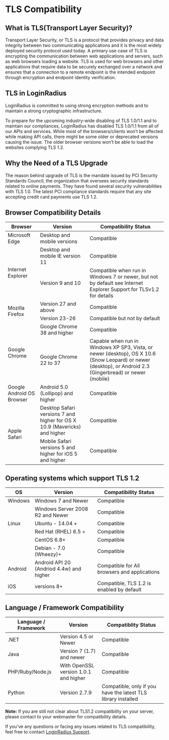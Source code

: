 # TLS Compatibility

## What is TLS(Transport Layer Security)?

Transport Layer Security, or TLS is a protocol that provides privacy and data integrity between two communicating applications and it is the most widely deployed security protocol used today. A primary use case of TLS is encrypting the communication between web applications and servers, such as web browsers loading a website. TLS is used for web browsers and other applications that require data to be securely exchanged over a network and ensures that a connection to a remote endpoint is the intended endpoint through encryption and endpoint identity verification.


## TLS in LoginRadius

LoginRadius is committed to using strong encryption methods and to maintain a strong cryptographic infrastructure. 

To prepare for the upcoming industry-wide disabling of TLS 1.0/1.1 and to maintain our compliances, LoginRadius has disabled TLS 1.0/1.1 from all of our APIs and services. While most of the browsers/clients won’t be affected while making API calls, there might be some older or deprecated versions causing the issue. The older browser versions won’t be able to load the websites complying TLS 1.2.

## Why the Need of a TLS Upgrade

The reason behind upgrade of TLS is the mandate issued by PCI Security Standards Council, the organization that oversees security standards related to online payments. They have found several security vulnerabilities with TLS 1.0. The latest PCI compliance standards require that any site accepting credit card payments use TLS 1.2.
 

## Browser Compatibility Details

<table>
<thead>
<tr>
<th id="0C0" class="column-headers-background">Browser</th>
<th id="0C1" class="column-headers-background">Version</th>
<th id="0C2" class="column-headers-background">Compatibility Status</th>
</tr>
</thead>
<tbody>
<tr>
<td class="s1" dir="ltr">Microsoft Edge</td>
<td class="s1" dir="ltr">Desktop and mobile versions</td>
<td class="s1" dir="ltr">Compatible</td>
</tr>
<tr>
<td class="s1" dir="ltr" rowspan="2">Internet Explorer</td>
<td class="s2" dir="ltr">Desktop and mobile IE version 11</td>
<td class="s1" dir="ltr">Compatible</td>
</tr>
<tr>
<td class="s1" dir="ltr">Version 9 and 10</td>
<td class="s1" dir="ltr">Compatible when run in Windows 7 or newer, but not by default see Internet Explorer Support for TLSv1.2 for details</td>
</tr>
<tr>
<td class="s1" dir="ltr" rowspan="2">Mozilla Firefox</td>
<td class="s1" dir="ltr">Version 27 and above</td>
<td class="s1" dir="ltr">Compatible</td>
</tr>
<tr>
<td class="s1" dir="ltr">Version 23-26</td>
<td class="s1" dir="ltr">Compatible but not by default</td>
</tr>
<tr>
<td class="s1" dir="ltr" rowspan="2">Google Chrome</td>
<td class="s1" dir="ltr">Google Chrome 38 and higher</td>
<td class="s1" dir="ltr">Compatible</td>
</tr>
<tr>
<td class="s1" dir="ltr">Google Chrome 22 to 37</td>
<td class="s3 softmerge" dir="ltr">
<div>Capable when run in Windows XP SP3, Vista, or newer (desktop), OS X 10.6 (Snow Leopard) or newer (desktop), or Android 2.3 (Gingerbread) or newer (mobile)</div>
</td>
</tr>
<tr>
<td class="s1" dir="ltr">Google Android OS Browser</td>
<td class="s2" dir="ltr">Android 5.0 (Lollipop) and higher</td>
<td class="s2" dir="ltr">Compatible</td>
</tr>
<tr>
<td class="s1" dir="ltr" rowspan="2">Apple Safari</td>
<td class="s1" dir="ltr">Desktop Safari versions 7 and higher for OS X 10.9 (Mavericks) and higher</td>
<td class="s2" dir="ltr">Compatible</td>
</tr>
<tr>
<td class="s2" dir="ltr">Mobile Safari versions 5 and higher for iOS 5 and higher</td>
<td class="s2" dir="ltr">Compatible</td>
</tr>
</tbody>
</table>



## Operating systems which support TLS 1.2 

<table>
<thead>
<tr>
<th id="0C0" class="column-headers-background">OS</th>
<th id="0C1" class="column-headers-background">Version</th>
<th id="0C2" class="column-headers-background">Compatibility Status</th>
</tr>
</thead>
<tbody>
<tr >
<td class="s2" dir="ltr">Windows</td>
<td class="s3" dir="ltr">Windows 7 and Newer</td>
<td class="s2" dir="ltr">Compatible</td>
</tr>
<tr >
<td class="s4"></td>
<td class="s3" dir="ltr">Windows Server 2008 R2 and Newer</td>
<td class="s2" dir="ltr">Compatible</td>
<tr >
<td class="s2" dir="ltr">Linux</td>
<td class="s5" dir="ltr">Ubuntu - 14.04 +</td>
<td class="s2" dir="ltr">Compatible</td>
</tr>
<tr >
<td class="s4"></td>
<td class="s5" dir="ltr">Red Hat (RHEL) 6.5 +</td>
<td class="s2" dir="ltr">Compatible</td>
</tr>
<tr >
<td class="s4"></td>
<td class="s5" dir="ltr">CentOS 6.8+</td>
<td class="s2" dir="ltr">Compatible</td>
</tr>
<tr >
<td class="s4"></td>
<td class="s5" dir="ltr">Debian - 7.0 (Wheezy)+</td>
<td class="s2" dir="ltr">Compatible</td>
</tr>
<tr >
<td class="s2" dir="ltr">Android</td>
<td class="s6" dir="ltr">Android API 20 (Andriod 4.4w) and higher</td>
<td class="s4" dir="ltr">Compatible for All browsers and applications</td>
</tr>
<tr >
<td class="s2" dir="ltr">iOS</td>
<td class="s3" dir="ltr">versions 8+ </td>
<td class="s4" dir="ltr">Compatible, TLS 1.2 is enabled by default</td>
</tr>
</tbody>
</table>

## Language / Framework Compatibility

<table>
<thead>
<tr>
<th id="0C0" style="width:260px" class="column-headers-background">Language / Framework</th>
<th id="0C1" style="width:564px" class="column-headers-background">Version</th>
<th id="0C2" style="width:1046px" class="column-headers-background">Compatiblity Status</th>
</tr>
</thead>
<tbody>
<tr >
<td class="s2" dir="ltr">.NET</td>
<td class="s3" dir="ltr">Version 4.5 or Newer</td>
<td class="s4" dir="ltr">Compatible</td>
</tr>
<tr >
<td class="s2" dir="ltr">Java</td>
<td class="s3" dir="ltr">Version 7 (1.7) and newer</td>
<td class="s4" dir="ltr">Compatible</td>
</tr>
<tr >
<td class="s2" dir="ltr">PHP/Ruby/Node.js</td>
<td class="s3" dir="ltr">With OpenSSL version 1.0.1 and higher</td>
<td class="s4" dir="ltr">Compatible </td>
</tr>
<tr >
<tr >
<td class="s2" dir="ltr">Python</td>
<td class="s3" dir="ltr">Version 2.7.9</td>
<td class="s4" dir="ltr">Compatible, only if you have the latest TLS library installed</td>
</tr>
</tbody>
</table>

**Note:** If you are still not clear about TLS1.2 compatibility on your server, please contact to your webmaster for compatibility details.

If you’ve any questions or facing any issues related to TLS compatibility, feel free to contact [LoginRadius Support](https://adminconsole.loginradius.com/support/tickets/open-a-new-ticket).
